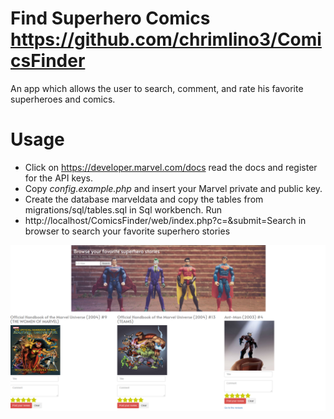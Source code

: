# Find Superhero Comics https://github.com/chrimlino3/ComicsFinder
An app which allows the user to search, comment, and rate his favorite superheroes and comics. 

# Usage
* Click on https://developer.marvel.com/docs read the docs and register for the API keys.
* Copy *config.example.php* and insert your Marvel private and public key. 
* Create the database marveldata and copy the tables from migrations/sql/tables.sql in Sql workbench.
Run 
* http://localhost/ComicsFinder/web/index.php?c=&submit=Search in browser to search your favorite superhero stories

![screenshot](marvel2.png.png)
